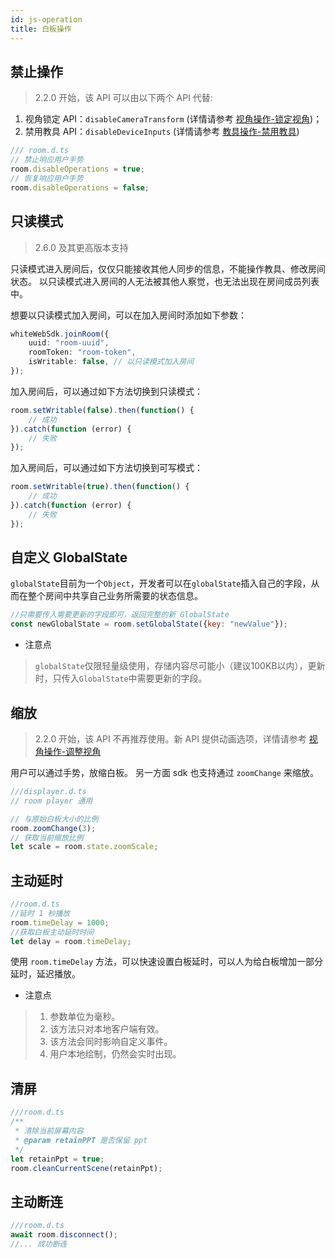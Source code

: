 ```yaml
---
id: js-operation
title: 白板操作
---
```


## 禁止操作

> 2.2.0 开始，该 API 可以由以下两个 API 代替:

1. 视角锁定 API：`disableCameraTransform` (详情请参考 [视角操作-锁定视角](./view.md#disableCameraTransform))；
2. 禁用教具 API：`disableDeviceInputs` (详情请参考 [教具操作-禁用教具](./tools.md#disableDeviceInputs))

```JavaScript
/// room.d.ts
// 禁止响应用户手势
room.disableOperations = true;
// 恢复响应用户手势
room.disableOperations = false;
```

## 只读模式

> 2.6.0 及其更高版本支持

只读模式进入房间后，仅仅只能接收其他人同步的信息，不能操作教具、修改房间状态。
以只读模式进入房间的人无法被其他人察觉，也无法出现在房间成员列表中。

想要以只读模式加入房间，可以在加入房间时添加如下参数：

```typescript
whiteWebSdk.joinRoom({
    uuid: "room-uuid",
    roomToken: "room-token",
    isWritable: false, // 以只读模式加入房间
});
```

加入房间后，可以通过如下方法切换到只读模式：

```typescript
room.setWritable(false).then(function() {
    // 成功
}).catch(function (error) {
    // 失败
});
```

加入房间后，可以通过如下方法切换到可写模式：

```typescript
room.setWritable(true).then(function() {
    // 成功
}).catch(function (error) {
    // 失败
});
```

## 自定义 GlobalState

`globalState`目前为一个`Object`，开发者可以在`globalState`插入自己的字段，从而在整个房间中共享自己业务所需要的状态信息。

```js
//只需要传入需要更新的字段即可，返回完整的新 GlobalState
const newGlobalState = room.setGlobalState({key: "newValue"});
```

* 注意点

> `globalState`仅限轻量级使用，存储内容尽可能小（建议100KB以内），更新时，只传入`GlobalState`中需要更新的字段。

## 缩放

> 2.2.0 开始，该 API 不再推荐使用。新 API 提供动画选项，详情请参考 [视角操作-调整视角](./view.md#moveCamera)

用户可以通过手势，放缩白板。
另一方面 sdk 也支持通过 `zoomChange` 来缩放。

```javascript
///displayer.d.ts
// room player 通用

// 与原始白板大小的比例
room.zoomChange(3);
// 获取当前缩放比例
let scale = room.state.zoomScale;
```

## 主动延时

```JavaScript
//room.d.ts
//延时 1 秒播放
room.timeDelay = 1000;
//获取白板主动延时时间
let delay = room.timeDelay;
```

使用 `room.timeDelay` 方法，可以快速设置白板延时，可以人为给白板增加一部分延时，延迟播放。

* 注意点

>1. 参数单位为毫秒。
>1. 该方法只对本地客户端有效。
>1. 该方法会同时影响自定义事件。
>1. 用户本地绘制，仍然会实时出现。

## 清屏

```js
///room.d.ts
/**
 * 清除当前屏幕内容
 * @param retainPPT 是否保留 ppt
 */
let retainPpt = true;
room.cleanCurrentScene(retainPpt);
```

## 主动断连

```js
///room.d.ts
await room.disconnect();
//... 成功断连
```
